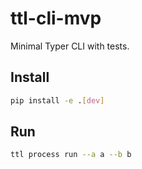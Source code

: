 # ttl-cli-mvp

Minimal Typer CLI with tests.

## Install

```bash
pip install -e .[dev]
```

## Run
```bash
ttl process run --a a --b b
```
